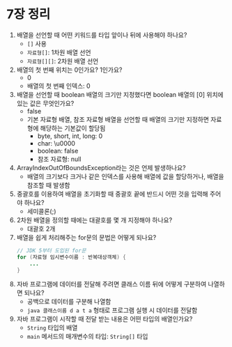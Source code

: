 # 7장 정리

1. 배열을 선언할 때 어떤 키워드를 타입 앞이나 뒤에 사용해야 하나요?
    - `[]` 사용
    - `자료형[]`: 1차원 배열 선언
    - `자료형[][]`: 2차원 배열 선언
2. 배열의 첫 번째 위치는 0인가요? 1인가요?
    - 0
    - 배열의 첫 번째 인덱스: 0
3. 배열을 선언할 때 boolean 배열의 크기만 지정했다면 boolean 배열의 [0] 위치에 있는 값은 무엇인가요?
    - false
    - 기본 자료형 배열, 참조 자료형 배열을 선언할 때 배열의 크기만 지정하면 자료형에 해당하는 기본값이 할당됨
      - byte, short, int, long: 0
      - char: \u0000
      - boolean: false
      - 참조 자료형: null
4. ArrayIndexOutOfBoundsException라는 것은 언제 발생하나요?
    - 배열의 크기보다 크거나 같은 인덱스를 사용해 배열에 값을 할당하거나, 배열을 참조할 때 발생함
5. 중괄호를 이용하여 배열을 초기화할 때 중괄호 끝에 반드시 어떤 것을 입력해 주어야 하나요?
    - 세미콜론(;)
6. 2차원 배열을 정의할 때에는 대괄호를 몇 개 지정해야 하나요?
    - 대괄호 2개
7. 배열을 쉽게 처리해주는 for문의 문법은 어떻게 되나요?
    ```java
   // JDK 5부터 도입된 for문
    for (자료형 임시변수이름 : 반복대상객체) {
        ...
    }
    ```
8. 자바 프로그램에 데이터를 전달해 주려면 클래스 이름 뒤에 어떻게 구분하여 나열하면 되나요?
    - 공백으로 데이터를 구분해 나열함
    - `java 클래스이름 d a t a` 형태로 프로그램 실행 시 데이터를 전달함
9. 자바 프로그램이 시작할 때 전달 받는 내용은 어떤 타입의 배열인가요?
    - `String` 타입의 배열
    - `main` 메서드의 매개변수의 타입: `String[]` 타입